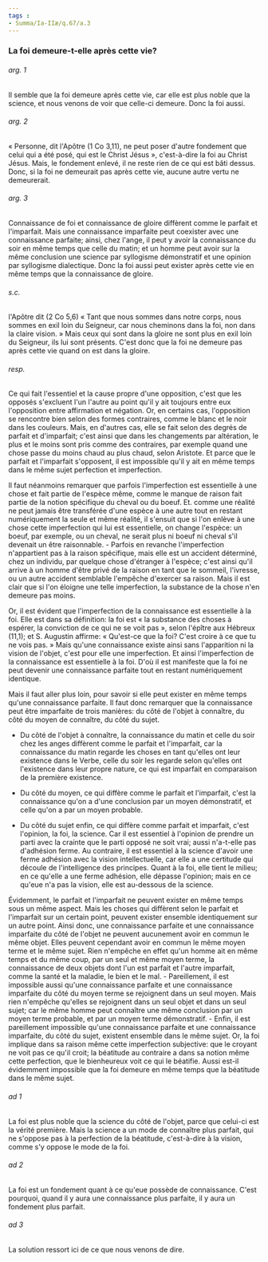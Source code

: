 ```yaml
---
tags : 
- Summa/Ia-IIæ/q.67/a.3
---
```


### La foi demeure-t-elle après cette vie?

###### arg. 1
Il semble que la foi demeure après cette vie, car elle est plus noble que la science, et nous venons de voir que celle-ci demeure. Donc la foi aussi. 

###### arg. 2
« Personne, dit l'Apôtre (1 Co 3,11), ne peut poser d'autre fondement que celui qui a été posé, qui est le Christ Jésus », c'est-à-dire la foi au Christ Jésus. Mais, le fondement enlevé, il ne reste rien de ce qui est bâti dessus. Donc, si la foi ne demeurait pas après cette vie, aucune autre vertu ne demeurerait. 

###### arg. 3
Connaissance de foi et connaissance de gloire diffèrent comme le parfait et l'imparfait. Mais une connaissance imparfaite peut coexister avec une connaissance parfaite; ainsi, chez l'ange, il peut y avoir la connaissance du soir en même temps que celle du matin; et un homme peut avoir sur la même conclusion une science par syllogisme démonstratif et une opinion par syllogisme dialectique. Donc la foi aussi peut exister après cette vie en même temps que la connaissance de gloire. 

###### s.c.
l'Apôtre dit (2 Co 5,6) « Tant que nous sommes dans notre corps, nous sommes en exil loin du Seigneur, car nous cheminons dans la foi, non dans la claire vision. » Mais ceux qui sont dans la gloire ne sont plus en exil loin du Seigneur, ils lui sont présents. C'est donc que la foi ne demeure pas après cette vie quand on est dans la gloire. 

###### resp.
Ce qui fait l'essentiel et la cause propre d'une opposition, c'est que les opposés s'excluent l'un l'autre au point qu'il y ait toujours entre eux l'opposition entre affirmation et négation. Or, en certains cas, l'opposition se rencontre bien selon des formes contraires, comme le blanc et le noir dans les couleurs. Mais, en d'autres cas, elle se fait selon des degrés de parfait et d'imparfait; c'est ainsi que dans les changements par altération, le plus et le moins sont pris comme des contraires, par exemple quand une chose passe du moins chaud au plus chaud, selon Aristote. Et parce que le parfait et l'imparfait s'opposent, il est impossible qu'il y ait en même temps dans le même sujet perfection et imperfection. 

Il faut néanmoins remarquer que parfois l'imperfection est essentielle à une chose et fait partie de l'espèce même, comme le manque de raison fait partie de la notion spécifique du cheval ou du boeuf. Et. comme une réalité ne peut jamais être transférée d'une espèce à une autre tout en restant numériquement la seule et même réalité, il s'ensuit que si l'on enlève à une chose cette imperfection qui lui est essentielle, on change l'espèce: un boeuf, par exemple, ou un cheval, ne serait plus ni boeuf ni cheval s'il devenait un être raisonnable. - Parfois en revanche l'imperfection n'appartient pas à la raison spécifique, mais elle est un accident déterminé, chez un individu, par quelque chose d'étranger à l'espèce; c'est ainsi qu'il arrive à un homme d'être privé de la raison en tant que le sommeil, l'ivresse, ou un autre accident semblable l'empêche d'exercer sa raison. Mais il est clair que si l'on éloigne une telle imperfection, la substance de la chose n'en demeure pas moins. 

Or, il est évident que l'imperfection de la connaissance est essentielle à la foi. Elle est dans sa définition: la foi est « la substance des choses à espérer, la conviction de ce qui ne se voit pas », selon l'épître aux Hébreux (11,1); et S. Augustin affirme: « Qu'est-ce que la foi? C'est croire à ce que tu ne vois pas. » Mais qu'une connaissance existe ainsi sans l'apparition ni la vision de l'objet, c'est pour elle une imperfection. Et ainsi l'imperfection de la connaissance est essentielle à la foi. D'où il est manifeste que la foi ne peut devenir une connaissance parfaite tout en restant numériquement identique. 

Mais il faut aller plus loin, pour savoir si elle peut exister en même temps qu'une connaissance parfaite. Il faut donc remarquer que la connaissance peut être imparfaite de trois manières: du côté de l'objet à connaître, du côté du moyen de connaître, du côté du sujet. 

- Du côté de l'objet à connaître, la connaissance du matin et celle du soir chez les anges diffèrent comme le parfait et l'imparfait, car la connaissance du matin regarde les choses en tant qu'elles ont leur existence dans le Verbe, celle du soir les regarde selon qu'elles ont l'existence dans leur propre nature, ce qui est imparfait en comparaison de la première existence. 

- Du côté du moyen, ce qui diffère comme le parfait et l'imparfait, c'est la connaissance qu'on a d'une conclusion par un moyen démonstratif, et celle qu'on a par un moyen probable. 

- Du côté du sujet enfin, ce qui diffère comme parfait et imparfait, c'est l'opinion, la foi, la science. Car il est essentiel à l'opinion de prendre un parti avec la crainte que le parti opposé ne soit vrai; aussi n'a-t-elle pas d'adhésion ferme. Au contraire, il est essentiel à la science d'avoir une ferme adhésion avec la vision intellectuelle, car elle a une certitude qui découle de l'intelligence des principes. Quant à la foi, elle tient le milieu; en ce qu'elle a une ferme adhésion, elle dépasse l'opinion; mais en ce qu'eue n'a pas la vision, elle est au-dessous de la science. 

Évidemment, le parfait et l'imparfait ne peuvent exister en même temps sous un même aspect. Mais les choses qui diffèrent selon le parfait et l'imparfait sur un certain point, peuvent exister ensemble identiquement sur un autre point. Ainsi donc, une connaissance parfaite et une connaissance imparfaite du côté de l'objet ne peuvent aucunement avoir en commun le même objet. Elles peuvent cependant avoir en commun le même moyen terme et le même sujet. Rien n'empêche en effet qu'un homme ait en même temps et du même coup, par un seul et même moyen terme, la connaissance de deux objets dont l'un est parfait et l'autre imparfait, comme la santé et la maladie, le bien et le mal. - Pareillement, il est impossible aussi qu'une connaissance parfaite et une connaissance imparfaite du côté du moyen terme se rejoignent dans un seul moyen. Mais rien n'empêche qu'elles se rejoignent dans un seul objet et dans un seul sujet; car le même homme peut connaître une même conclusion par un moyen terme probable, et par un moyen terme démonstratif. - Enfin, il est pareillement impossible qu'une connaissance parfaite et une connaissance imparfaite, du côté du sujet, existent ensemble dans le même sujet. Or, la foi implique dans sa raison même cette imperfection subjective: que le croyant ne voit pas ce qu'il croit; la béatitude au contraire a dans sa notion même cette perfection, que le bienheureux voit ce qui le béatifie. Aussi est-il évidemment impossible que la foi demeure en même temps que la béatitude dans le même sujet. 

###### ad 1
La foi est plus noble que la science du côté de l'objet, parce que celui-ci est la vérité première. Mais la science a un mode de connaître plus parfait, qui ne s'oppose pas à la perfection de la béatitude, c'est-à-dire à la vision, comme s'y oppose le mode de la foi. 

###### ad 2
La foi est un fondement quant à ce qu'eue possède de connaissance. C'est pourquoi, quand il y aura une connaissance plus parfaite, il y aura un fondement plus parfait. 

###### ad 3
La solution ressort ici de ce que nous venons de dire. 

